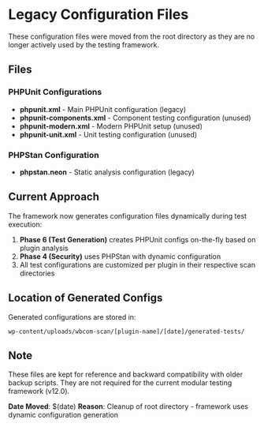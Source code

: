# Legacy Configuration Files

These configuration files were moved from the root directory as they are no longer actively used by the testing framework.

## Files

### PHPUnit Configurations
- **phpunit.xml** - Main PHPUnit configuration (legacy)
- **phpunit-components.xml** - Component testing configuration (unused)
- **phpunit-modern.xml** - Modern PHPUnit setup (unused)
- **phpunit-unit.xml** - Unit testing configuration (unused)

### PHPStan Configuration
- **phpstan.neon** - Static analysis configuration (legacy)

## Current Approach

The framework now generates configuration files dynamically during test execution:

1. **Phase 6 (Test Generation)** creates PHPUnit configs on-the-fly based on plugin analysis
2. **Phase 4 (Security)** uses PHPStan with dynamic configuration
3. All test configurations are customized per plugin in their respective scan directories

## Location of Generated Configs

Generated configurations are stored in:
```
wp-content/uploads/wbcom-scan/[plugin-name]/[date]/generated-tests/
```

## Note

These files are kept for reference and backward compatibility with older backup scripts. They are not required for the current modular testing framework (v12.0).

**Date Moved**: $(date)
**Reason**: Cleanup of root directory - framework uses dynamic configuration generation